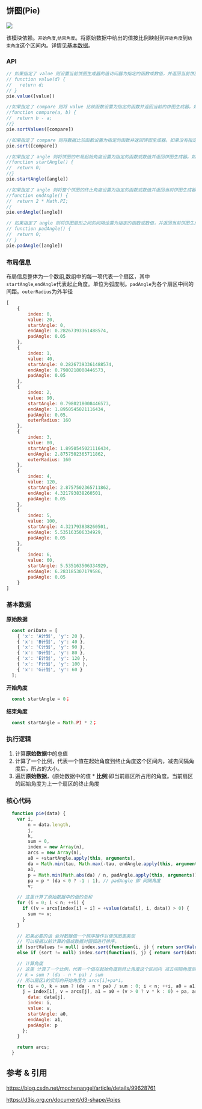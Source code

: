 ## 饼图(Pie)

![](https:/img.sz-p.cn/d3Layout-pie.png)

该模块依赖。`开始角度`,`结束角度`。将原始数据中给出的值按比例映射到`开始角度`到`结束角度`这个区间内。详情见[基本数据](#基本数据)。

### API
```javascript
// 如果指定了 value 则设置当前饼图生成器的值访问器为指定的函数或数值，并返回当前饼图生成器。如果没有指定 value 则返回当前的值访问器默认为:
// function value(d) {
//   return d;
// }
pie.value([value])

//如果指定了 compare 则将 value 比较函数设置为指定的函数并返回当前的饼图生成器。如果没有指定 compare 则返回当前的值比较函数，默认为降序。默认的值比较函数实现形式为:
//function compare(a, b) {
//  return b - a;
//}
pie.sortValues([compare])

//如果指定了 compare 则将数据比较函数设置为指定的函数并返回饼图生成器。如果没有指定 compare 则返回当前的数据对比函数，默认为 null。如果数据比较函数和值比较函数都为 null 则返回的 arc 会保持数据的次序。否则，返回的结果会安装相应的比较函数进行排序。
pie.sort([compare])

//如果指定了 angle 则将饼图的布局起始角度设置为指定的函数或数值并返回饼图生成器。如果没有指定则返回当前起始角度访问器默认为:
//function startAngle() {
//  return 0;
//}
pie.startAngle([angle]) 

//如果指定了 angle 则将整个饼图的终止角度设置为指定的函数或数值并返回当前饼图生成器。如果没有指定 angle 则返回当前的终止角度访问器。默认为:
//function endAngle() {
//  return 2 * Math.PI;
//
pie.endAngle([angle])

// 如果指定了 angle 则将饼图扇形之间的间隔设置为指定的函数或数值，并返回当前饼图生成器。如果没有指定 angle 则返回当前默认的间隔角度访问器，默认为:
// function padAngle() {
//  return 0;
// }
pie.padAngle([angle])
```
### 布局信息
布局信息整体为一个数组,数组中的每一项代表一个扇区，其中`startAngle`,`endAngle`代表起止角度。单位为弧度制。`padAngle`为各个扇区中间的间距。`outerRadius`为外半径
```javascript
[
    {
        index: 0,
        value: 20,
        startAngle: 0,
        endAngle: 0.28267393361488574,
        padAngle: 0.05
    },
    {
        index: 1,
        value: 40,
        startAngle: 0.28267393361488574,
        endAngle: 0.7980218008446573,
        padAngle: 0.05
    },
    {
        index: 2,
        value: 90,
        startAngle: 0.7980218008446573,
        endAngle: 1.8950545021116434,
        padAngle: 0.05,
        outerRadius: 160
    },
    {
        index: 3,
        value: 80,
        startAngle: 1.8950545021116434,
        endAngle: 2.8757502365711862,
        outerRadius: 160
    },
    {
        index: 4,
        value: 120,
        startAngle: 2.8757502365711862,
        endAngle: 4.321793838260501,
        padAngle: 0.05
    },
    {
        index: 5,
        value: 100,
        startAngle: 4.321793838260501,
        endAngle: 5.535163506334929,
        padAngle: 0.05
    },
    {
        index: 6,
        value: 60,
        startAngle: 5.535163506334929,
        endAngle: 6.283185307179586,
        padAngle: 0.05
    }
]
```
### 基本数据

**原始数据**
```javascript
  const oriData = [
    { 'x': 'A计划', 'y': 20 },
    { 'x': 'B计划', 'y': 40 },
    { 'x': 'C计划', 'y': 90 },
    { 'x': 'D计划', 'y': 80 },
    { 'x': 'E计划', 'y': 120 },
    { 'x': 'F计划', 'y': 100 },
    { 'x': 'G计划', 'y': 60 }
  ];
```

**开始角度**
```javascript
  const startAngle = 0；
```

**结束角度**
```javascript
  const startAngle = Math.PI * 2；
```

### 执行逻辑

1. 计算**原始数据**中的总值
2. 计算了一个比例，代表一个值在起始角度到终止角度这个区间内，减去间隔角度后，所占的大小。
3. 遍历**原始数据**，(原始数据中的值 * **比例**)即当前扇区所占用的角度。当前扇区的起始角度为上一个扇区的终止角度

### 核心代码

```javascript
  function pie(data) {
    var i,
        n = data.length,
        j,
        k,
        sum = 0,
        index = new Array(n),
        arcs = new Array(n),
        a0 = +startAngle.apply(this, arguments),
        da = Math.min(tau, Math.max(-tau, endAngle.apply(this, arguments) - a0)), // endAngle
        a1,
        p = Math.min(Math.abs(da) / n, padAngle.apply(this, arguments)),
        pa = p * (da < 0 ? -1 : 1), // padAngle 即 间隔角度
        v;

    // 这里计算了原始数据中的值的总和
    for (i = 0; i < n; ++i) {
      if ((v = arcs[index[i] = i] = +value(data[i], i, data)) > 0) {
        sum += v;
      }
    }

    // 如果必要的话 会对数据做一个排序操作以使饼图更美观
    // 可以根据以前计算的值或数据对圆弧进行排序。
    if (sortValues != null) index.sort(function(i, j) { return sortValues(arcs[i], arcs[j]); });
    else if (sort != null) index.sort(function(i, j) { return sort(data[i], data[j]); });

    // 计算角度
    // 这里 计算了一个比例，代表一个值在起始角度到终止角度这个区间内 减去间隔角度后 所占的大小
    // k = sum ? (da - n * pa) / sum
    // 所以扇区i的实际的开始角度为 arcs[i]+pa*i。
    for (i = 0, k = sum ? (da - n * pa) / sum : 0; i < n; ++i, a0 = a1) {
      j = index[i], v = arcs[j], a1 = a0 + (v > 0 ? v * k : 0) + pa, arcs[j] = {
        data: data[j],
        index: i,
        value: v,
        startAngle: a0,
        endAngle: a1,
        padAngle: p
      };
    }

    return arcs;
  }
```

## 参考 & 引用
https://blog.csdn.net/mochenangel/article/details/99628761

https://d3js.org.cn/document/d3-shape/#pies